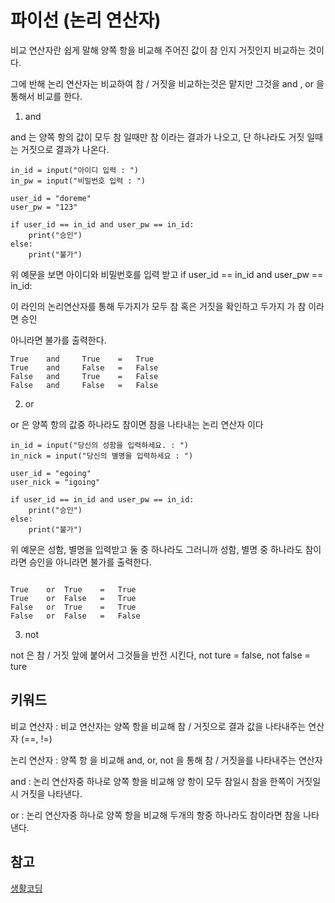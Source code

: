 # 파이선 (논리 연산자)

비교 연산자란 쉽게 말해 양쪽 항을 비교해 주어진 값이 참 인지 거짓인지 비교하는 것이다. 

그에 반해 논리 연산자는 비교하여 참 / 거짓을 비교하는것은 맡지만 그것을 and , or 을 통해서 비교를 한다.

1. and 

and 는 양쪽 항의 값이 모두 참 일때만 참 이라는 결과가 나오고, 단 하나라도 거짓 일때는 거짓으로 결과가 나온다.

```
in_id = input("아이디 입력 : ")
in_pw = input("비밀번호 입력 : ")

user_id = "doreme"
user_pw = "123"

if user_id == in_id and user_pw == in_id:
    print("승인")
else:
	print("불가")

```
위 예문을 보면 아이디와 비밀번호를 입력 받고 if user_id == in_id and user_pw == in_id:

이 라인의 논리연산자를 통해 두가지가 모두 참 혹은 거짓을 확인하고 두가지 가 참 이라면 승인

아니라면 불가를 출력한다.

```
True	and		True	= 	True
True	and		False	=	False
False	and		True	= 	False
False	and		False	= 	False

```



2. or

or 은 양쪽 항의 값중 하나라도 참이면 참을 나타내는 논리 연산자 이다 

```
in_id = input("당신의 성함을 입력하세요. : ")
in_nick = input("당신의 별명을 입력하세요 : ")

user_id = "egoing"
user_nick = "igoing"

if user_id == in_id and user_pw == in_id:
	print("승인")
else:
	print("불가")

```
위 예문은 성함, 별명을 입력받고 둘 중 하나라도 그러니까 성함, 별명 중 하나라도 참이라면 승인을 아니라면 불가를 출력한다. 

```

True	or	True	=	True
True	or	False	=	True
False	or	True	=	True
False	or	False	=	False
```

3. not

not 은 참 / 거짓 앞에 붙어서 그것들을 반전 시킨다, not ture = false, not false = ture


## 키워드

비교 연산자 : 비교 연산자는 양쪽 항을 비교해 참 / 거짓으로 결과 값을 나타내주는 연산자 (==, !=)

논리 연산자 : 양쪽 항 을 비교해 and, or, not 을 통해 참 / 거짓을를 나타내주는 연산자 

and : 논리 연산자중 하나로 양쪽 항을 비교해 양 항이 모두 참일시 참을 한쪽이 거짓일시 거짓을 나타낸다.

or : 논리 연산자중 하나로 양쪽 항을 비교해 두개의 항중 하나라도 참이라면 참을 나타낸다.


## 참고
[생활코딩](https://opentutorials.org/course/1750/9619)       

